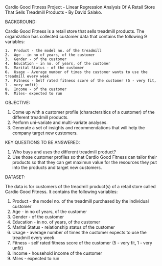 Cardio Good Fitness Project - Linear Regression Analysis Of A Retail Store That Sells Treadmill Products - By David Salako.

BACKGROUND:

Cardio Good Fitness is a retail store that sells treadmill products. 
The organization has collected customer data that contains the following 9 variables:

    1.  Product - the model no. of the treadmill
    2.  Age - in no of years, of the customer
    3.  Gender - of the customer
    4.  Education - in no. of years, of the customer
    5.  Marital Status - of the customer
    6.  Usage - Average number of times the customer wants to use the treadmill every week
    7.  Fitness - Self rated fitness score of the customer (5 - very fit, 1 - very unfit)
    8.  Income - of the customer
    9.  Miles- expected to run

OBJECTIVE:

1.  Come up with a customer profile (charactersitics of a customer) of the different treadmill products.
2.  Perform uni-variate and multi-variate analyses.
3.  Generate a set of insights and recommendations that will help the company target new customers.

KEY QUESTIONS TO BE ANSWERED:

1.  Who buys and uses the different treadmill product?
2.  Use those customer profiles so that Cardio Good Fitness can tailor their products so that they can get maximun value for the resources they put into the products and target new customers.

DATASET:

The data is for customers of the treadmill product(s) of a retail store called Cardio Good Fitness. 
It contains the following variables:

1.  Product - the model no. of the treadmill purchased by the individual customer
2.  Age - in no of years, of the customer
3.  Gender - of the customer
4.  Education - in no. of years, of the customer
5.  Marital Status - relationship status of the customer
6.  Usage - average number of times the customer expects to use the treadmill every week
7.  Fitness - self rated fitness score of the customer (5 - very fit, 1 - very unfit)
8.  Income - household income of the customer
9.  Miles - expected to run
